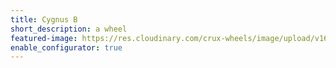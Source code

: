 ```yaml
---
title: Cygnus B
short_description: a wheel
featured-image: https://res.cloudinary.com/crux-wheels/image/upload/v1628192842/PNG%20standard%20wheel%20renders/cygnus_b_osuxqf.png
enable_configurator: true
---
```

